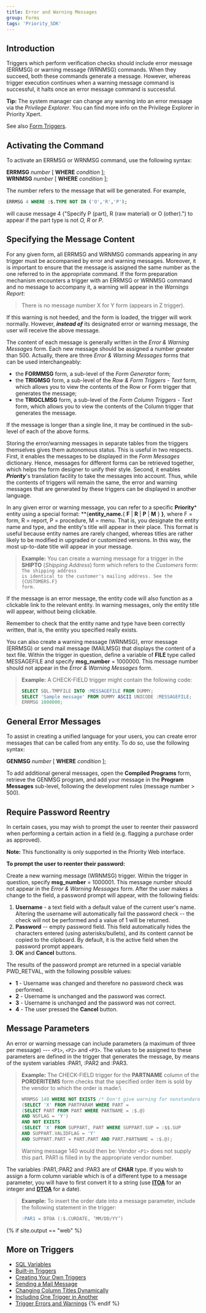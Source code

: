 ```yaml
---
title: Error and Warning Messages
group: Forms
tags: 'Priority_SDK'
---
```


## Introduction

Triggers which perform verification checks should include error message
(ERRMSG) or warning message (WRNMSG) commands. When they succeed, both
these commands generate a message. However, whereas trigger execution
continues when a warning message command is successful, it halts once an
error message command is successful.

**Tip:** The system manager can change any warning into an error message
via the *Privilege Explorer*. You can find more info on the Privilege Explorer in Priority Xpert.

See also [Form Triggers](Form-Triggers ).

## Activating the Command 

To activate an ERRMSG or WRNMSG command, use the following syntax:


**ERRMSG** *number* [ **WHERE** *condition* ];\
**WRNMSG** *number* [ **WHERE** *condition* ];

The number refers to the message that will be generated. For example,

```sql
ERRMSG 4 WHERE :$.TYPE NOT IN ('O','R','P');
```

will cause message 4 ("Specify P (part), R (raw material) or O
(other).") to appear if the part type is not *O, R* or *P*.

## Specifying the Message Content 

For any given form, all ERRMSG and WRNMSG commands appearing in any
trigger must be accompanied by error and warning messages. Moreover, it
is important to ensure that the message is assigned the same number as
the one referred to in the appropriate command. If the form preparation
mechanism encounters a trigger with an ERRMSG or WRNMSG command and no
message to accompany it, a warning will appear in the *Warnings Report*:

> There is no message number X for Y form (appears in Z trigger).

If this warning is not heeded, and the form is loaded, the trigger will
work normally. However, ***instead of*** its designated error or warning
message, the user will receive the above message.

The content of each message is generally written in the *Error & Warning
Messages* form. Each new message should be assigned a number greater
than 500. Actually, there are three *Error & Warning Messages* forms
that can be used interchangeably:

-   the **FORMMSG** form, a sub-level of the *Form Generator* form;
-   the **TRIGMSG** form, a sub-level of the *Row & Form Triggers -
    Text* form, which allows you to view the contents of the Row or Form
    trigger that generates the message;
-   the **TRIGCLMSG** form, a sub-level of the *Form Column Triggers -
    Text* form, which allows you to view the contents of the Column
    trigger that generates the message.

If the message is longer than a single line, it may be continued in the
sub-level of each of the above forms.

Storing the error/warning messages in separate tables from the triggers
themselves gives them autonomous status. This is useful in two respects.
First, it enables the messages to be displayed in the *Form Messages*
dictionary. Hence, messages for different forms can be retrieved
together, which helps the form designer to unify their style. Second, it
enables ***Priority***'s translation facility to take the messages into
account. Thus, while the contents of triggers will remain the same, the
error and warning messages that are generated by these triggers can be
displayed in another language.

In any given error or warning message, you can refer to a specific
**Priority*** entity using a special format:
**{**entity_name.**{ **F** \| **R** \| **P** \| **M** } **}**,
where F = form, R = report, P = procedure, M = menu. That is, you
designate the entity name and type, and the entity's title will appear
in their place. This format is useful because entity names are rarely
changed, whereas titles are rather likely to be modified in upgraded or
customized versions. In this way, the most up-to-date title will appear
in your message.

> **Example:** You can create a warning message for a trigger in the
> **SHIPTO** (*Shipping Address*) form which refers to the *Customers*
> form: <code>The shipping address is identical to the customer's mailing
> address. See the {CUSTOMERS.F} form.</code>

If the message is an error message, the entity code will also function as a clickable link to the relevant entity. In warning messages, only the entity title will appear, without being clickable.

Remember to check that the entity name and type have been correctly
written, that is, the entity you specified really exists.

You can also create a warning message (WRNMSG), error message (ERRMSG)
or send mail message (MAILMSG) that displays the content of a text file.
Within the trigger in question, define a variable of **FILE** type
called MESSAGEFILE and specify **msg_number** = 1000000. This message
number should not appear in the *Error & Warning Messages* form.

> **Example:** A CHECK-FIELD trigger might contain the following code:
>
> ```sql
> SELECT SQL.TMPFILE INTO :MESSAGEFILE FROM DUMMY;
> SELECT 'Sample message' FROM DUMMY ASCII UNICODE :MESSAGEFILE;
> ERRMSG 1000000;
> ```

## General Error Messages 

To assist in creating a unified language for your users, you can create
error messages that can be called from any entity. To do so, use the
following syntax:

**GENMSG** *number* \[ **WHERE** *condition* \];

To add additional general messages, open the **Compiled Programs** form,
retrieve the GENMSG program, and add your message in the **Program
Messages** sub-level, following the development rules (message number \>
500).

## Require Password Reentry 

In certain cases, you may wish to prompt the user to reenter their
password when performing a certain action in a field (e.g. flagging a
purchase order as approved).

 **Note:** This functionality is only supported in the Priority Web interface.

**To prompt the user to reenter their password:**

Create a new warning message (WRNMSG) trigger. Within the trigger in
question, specify **msg_number** = 1000001. This message number should
not appear in the *Error & Warning Messages* form. After the user makes
a change to the field, a password prompt will appear, with the following
fields:

1.  **Username** - a text field with a default value of the current
    user\'s name. Altering the username will automatically fail the
    password check -- the check will not be performed and a value of 1
    will be returned.
2.  **Password** -- empty password field. This field automatically hides
    the characters entered (using asterisks/bullets), and its content
    cannot be copied to the clipboard. By default, it is the active
    field when the password prompt appears.
3.  **OK** and **Cancel** buttons.

The results of the password prompt are returned in a special variable
PWD_RETVAL, with the following possible values:

-   **1** - Username was changed and therefore no password check was
    performed.
-   **2** - Username is unchanged and the password was correct.
-   **3** - Username is unchanged and the password was not correct.
-   **4** - The user pressed the **Cancel** button.

## Message Parameters 

An error or warning message can include parameters (a maximum of three
per message) --- `<P1>`, `<P2>` and `<P3>`. The
values to be assigned to these parameters are defined in the trigger
that generates the message, by means of the system variables :PAR1,
:PAR2 and :PAR3.

> **Example:** The CHECK-FIELD trigger for the **PARTNAME** column of
> the **PORDERITEMS** form checks that the specified order item is sold
> by the vendor to which the order is made:\
>
> ```sql
> WRNMSG 140 WHERE NOT EXISTS /* Don't give warning for nonstandard*/
> (SELECT 'X' FROM PARTPARAM WHERE PART =
> (SELECT PART FROM PART WHERE PARTNAME = :$.@)
> AND NSFLAG = 'Y')
> AND NOT EXISTS
> (SELECT 'X' FROM SUPPART, PART WHERE SUPPART.SUP = :$$.SUP
> AND SUPPART.VALIDFLAG = 'Y'
> AND SUPPART.PART = PART.PART AND PART.PARTNAME = :$.@);
> ```
>
> Warning message 140 would then be: Vendor `<P1>` does not
> supply this part. PAR1 is filled in by the appropriate vendor number.

The variables :PAR1,:PAR2 and :PAR3 are of **CHAR** type. If you wish to
assign a form column variable which is of a different type to a message
parameter, you will have to first convert it to a string (use
[**ITOA**](Scalar-Expressions#Strings ) for an
integer and [**DTOA**](ATOD-and-DTOA ) for a date).

> **Example:** To insert the order date into a message parameter,
> include the following statement in the trigger:
>
> ```sql
> :PAR1 = DTOA (:$.CURDATE, ’MM/DD/YY’)
> ```

{% if site.output == "web" %}
## More on Triggers 

-   [SQL Variables](SQL-Variables )
-   [Built-in Triggers](Built-in-Triggers )
-   [Creating Your Own Triggers](Creating-your-Triggers )
-   [Sending a Mail Message](Send-Mail )
-   [Changing Column Titles Dynamically](Dynamic-Column-Titles )
-   [Including One Trigger in Another](Include-Triggers )
-   [Trigger Errors and Warnings](Trigger-Errors )
{% endif %}